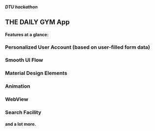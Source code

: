 ##### DTU hackathon


## THE DAILY GYM App


#### Features at a glance:

### Personalized User Account (based on user-filled form data)

### Smooth UI Flow

### Material Design Elements

### Animation

### WebView

### Search Facility

#### and a lot more.
